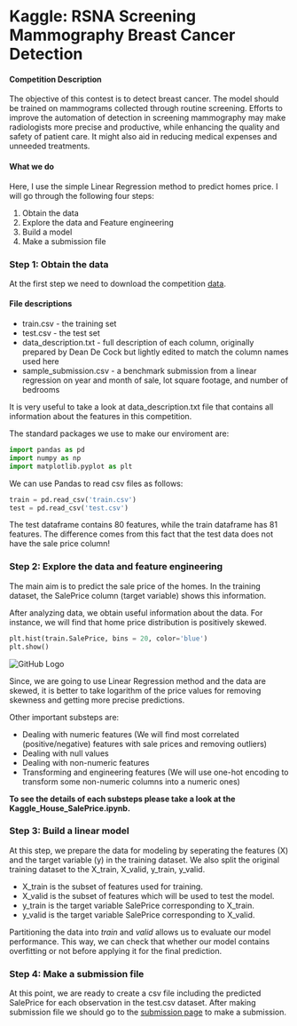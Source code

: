 Kaggle: RSNA Screening Mammography Breast Cancer Detection
=============

####  Competition Description

The objective of this contest is to detect breast cancer. The model should be trained on mammograms collected through routine screening. Efforts to improve the automation of detection in screening mammography may make radiologists more precise and productive, while enhancing the quality and safety of patient care. It might also aid in reducing medical expenses and unneeded treatments.

#### What we do

Here, I use the simple Linear Regression method to predict homes price. I will go through the following four steps:

1. Obtain the data
2. Explore the data and Feature engineering
3. Build a model
4. Make a submission file

### Step 1: Obtain the data

At the first step we need to download the competition [data](https://www.kaggle.com/c/house-prices-advanced-regression-techniques/data). 

#### File descriptions
- train.csv - the training set
- test.csv - the test set
- data_description.txt - full description of each column, originally prepared by Dean De Cock but lightly edited to match the column names used here
- sample_submission.csv - a benchmark submission from a linear regression on year and month of sale, lot square footage, and number of bedrooms

It is very useful to take a look at data_description.txt file that contains all information about the features in this competition.

The standard packages we use to make our enviroment are:

```py
import pandas as pd
import numpy as np
import matplotlib.pyplot as plt
```
We can use Pandas to read csv files as follows:

```py
train = pd.read_csv('train.csv')
test = pd.read_csv('test.csv')
```

The test dataframe contains 80 features, while the train dataframe has 81 features. The difference comes from this fact that the test data does not have the sale price column!

### Step 2: Explore the data and feature engineering

The main aim is to predict the sale price of the homes. In the training dataset, the SalePrice column (target variable) shows this information.

After analyzing data, we obtain useful information about the data. For instance, we will find that home price distribution is positively skewed. 

```py
plt.hist(train.SalePrice, bins = 20, color='blue')
plt.show()
```
![GitHub Logo](/images/hist1.png)

Since, we are going to use Linear Regression method and the data are skewed, it is better to take logarithm of the price values for removing skewness and getting more precise predictions.

Other important substeps are:

- Dealing with numeric features
 (We will find most correlated (positive/negative) features with sale prices and removing outliers)
- Dealing with null values
- Dealing with non-numeric features
- Transforming and engineering features
(We will use one-hot encoding to transform some non-numeric columns into a numeric ones)

**To see the details of each substeps please take a look at the Kaggle_House_SalePrice.ipynb.**

### Step 3: Build a linear model

At this step, we prepare the data for modeling by seperating the features (X) and the target variable (y) in the training dataset. We also split the original training dataset to the X_train, X_valid, y_train, y_valid. 

- X_train is the subset of features used for training.
- X_valid is the subset of features which will be used to test the model.
- y_train is the target variable SalePrice corresponding to X_train.
- y_valid is the target variable SalePrice corresponding to X_valid.

Partitioning the data into *train* and *valid* allows us to evaluate our model performance. This way, we can check that whether our model contains overfitting or not before applying it for the final prediction.

### Step 4: Make a submission file

At this point, we are ready to create a csv file including the predicted SalePrice for each observation in the test.csv dataset. After making submission file we should go to the [submission page](https://www.kaggle.com/c/house-prices-advanced-regression-techniques/submit) to make a submission.

